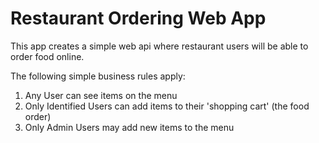 # Restaurant Ordering Web App

This app creates a simple web api where restaurant users will be able to order food online. 

The following simple business rules apply:

1. Any User can see items on the menu
2. Only Identified Users can add items to their 'shopping cart' (the food order)
3. Only Admin Users may add new items to the menu 